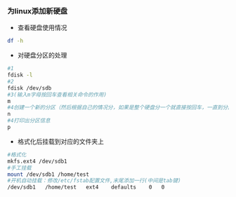 <!--
 * @Author: 程英明
 * @Date: 2022-07-19 16:15:01
 * @LastEditTime: 2022-07-19 16:38:40
 * @LastEditors: 程英明
 * @Description: 
 * @FilePath: \doc-man\docs\os\linux\adddisk.md
 * QQ:504875043@qq.com
-->
### 为linux添加新硬盘
- 查看硬盘使用情况
```sh
df -h
```
- 对硬盘分区的处理
```sh
#1
fdisk -l
#2
fdisk /dev/sdb
#3(输入m字母按回车查看相关命令的作用)
m
#4创建一个新的分区（然后根据自己的情况分，如果是整个硬盘分一个就直接按回车，一直到分区完成）
n
#4打印出分区信息
p
```
- 格式化后挂载到对应的文件夹上
```sh
#格式化
mkfs.ext4 /dev/sdb1
#手工挂载
mount /dev/sdb1 /home/test
#开机自动挂载：修改/etc/fstab配置文件,末尾添加一行(中间是tab键)
/dev/sdb1   /home/test   ext4    defaults    0   0
```

